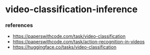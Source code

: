 # video-classification-inference

### references
- https://paperswithcode.com/task/video-classification
- https://paperswithcode.com/task/action-recognition-in-videos
- https://huggingface.co/tasks/video-classification
